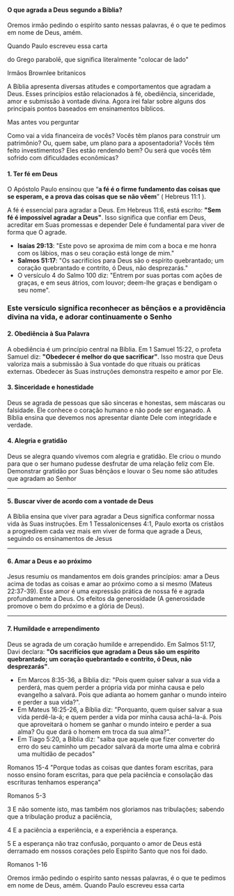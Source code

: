 
#### O que agrada a Deus segundo a Bíblia?

Oremos irmão pedindo o espírito santo nessas palavras, é o que te pedimos em nome de Deus, amém.

Quando Paulo escreveu essa carta

do Grego parabolē, que significa literalmente "colocar de lado"


Irmãos Brownlee britanicos


A Bíblia apresenta diversas atitudes e comportamentos que agradam a Deus. Esses princípios estão relacionados à fé, obediência, sinceridade, amor e submissão à vontade divina. Agora irei falar sobre   alguns dos principais pontos baseados em ensinamentos bíblicos.

Mas antes vou perguntar

Como vai a vida financeira de vocês? Vocês têm planos para construir um patrimônio? Ou, quem sabe, um plano para a aposentadoria? Vocês têm feito investimentos? Eles estão rendendo bem? Ou será que vocês têm sofrido com dificuldades econômicas?


#### **1. Ter fé em Deus**
O Apóstolo Paulo ensinou que “**a fé é o firme fundamento das coisas que se esperam, e a prova das coisas que se não vêem**” ( Hebreus 11:1 ).

A fé é essencial para agradar a Deus. Em Hebreus 11:6, está escrito: **"Sem fé é impossível agradar a Deus"**. Isso significa que confiar em Deus, acreditar em Suas promessas e depender Dele é fundamental para viver de forma que O agrade.

- **Isaías 29:13**: "Este povo se aproxima de mim com a boca e me honra com os lábios, mas o seu coração está longe de mim."
- **Salmos 51:17**: "Os sacrifícios para Deus são o espírito quebrantado; um coração quebrantado e contrito, ó Deus, não desprezarás."
- O versículo 4 do Salmo 100 diz: "Entrem por suas portas com ações de graças, e em seus átrios, com louvor; deem-lhe graças e bendigam o seu nome". 

### Este versículo significa reconhecer as bênçãos e a providência divina na vida, e adorar continuamente o Senho

#### **2. Obediência à Sua Palavra**

A obediência é um princípio central na Bíblia. Em 1 Samuel 15:22, o profeta Samuel diz: **"Obedecer é melhor do que sacrificar"**. Isso mostra que Deus valoriza mais a submissão à Sua vontade do que rituais ou práticas externas. Obedecer às Suas instruções demonstra respeito e amor por Ele.



#### **3. Sinceridade e honestidade**

Deus se agrada de pessoas que são sinceras e honestas, sem máscaras ou falsidade. Ele conhece o coração humano e não pode ser enganado. A Bíblia ensina que devemos nos apresentar diante Dele com integridade e verdade.



#### **4. Alegria e gratidão**

Deus se alegra quando vivemos com alegria e gratidão. Ele criou o mundo para que o ser humano pudesse desfrutar de uma relação feliz com Ele. Demonstrar gratidão por Suas bênçãos e louvar o Seu nome são atitudes que agradam ao Senhor 

---

#### **5. Buscar viver de acordo com a vontade de Deus**

A Bíblia ensina que viver para agradar a Deus significa conformar nossa vida às Suas instruções. Em 1 Tessalonicenses 4:1, Paulo exorta os cristãos a progredirem cada vez mais em viver de forma que agrade a Deus, seguindo os ensinamentos de Jesus 

---

#### **6. Amar a Deus e ao próximo**

Jesus resumiu os mandamentos em dois grandes princípios: amar a Deus acima de todas as coisas e amar ao próximo como a si mesmo (Mateus 22:37-39). Esse amor é uma expressão prática de nossa fé e agrada profundamente a Deus.
Os efeitos da generosidade (A generosidade promove o bem do próximo e a glória de Deus).




---

#### **7. Humildade e arrependimento**

Deus se agrada de um coração humilde e arrependido. Em Salmos 51:17, Davi declara: **"Os sacrifícios que agradam a Deus são um espírito quebrantado; um coração quebrantado e contrito, ó Deus, não desprezarás"**.


- Em Marcos 8:35-36, a Bíblia diz: "Pois quem quiser salvar a sua vida a perderá, mas quem perder a própria vida por minha causa e pelo evangelho a salvará. Pois que adianta ao homem ganhar o mundo inteiro e perder a sua vida?". 
- Em Mateus 16:25-26, a Bíblia diz: "Porquanto, quem quiser salvar a sua vida perdê-la-á; e quem perder a vida por minha causa achá-la-á. Pois que aproveitará o homem se ganhar o mundo inteiro e perder a sua alma? Ou que dará o homem em troca da sua alma?". 
- Em Tiago 5:20, a Bíblia diz: "saiba que aquele que fizer converter do erro do seu caminho um pecador salvará da morte uma alma e cobrirá uma multidão de pecados"



Romanos 15-4
"Porque todas as coisas que dantes foram escritas, para nosso ensino foram escritas, para que pela paciência e consolação das escrituras tenhamos esperança"


Romanos 5-3

3 E não somente isto, mas também nos gloriamos nas tribulações; sabendo que a tribulação produz a paciência,

4 E a paciência a experiência, e a experiência a esperança.

5 E a esperança não traz confusão, porquanto o amor de Deus está derramado em nossos corações pelo Espírito Santo que nos foi dado.

Romanos 1-16

Oremos irmão pedindo o espírito santo nessas palavras, é o que te pedimos em nome de Deus, amém.
Quando Paulo escreveu essa carta

